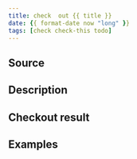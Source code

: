 ```yaml
---
title: check  out {{ title }}
date: {{ format-date now "long" }}
tags: [check check-this todo]
---
```


## Source

## Description

## Checkout result

## Examples
